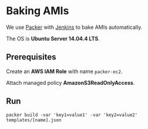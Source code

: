# Baking AMIs

We use [Packer](https://www.packer.io/) with [Jenkins](https://wiki.jenkins-ci.org/display/JENKINS/Packer+Plugin) to bake AMIs automatically.

The OS is **Ubuntu Server 14.04.4 LTS**.

## Prerequisites

Create an **AWS IAM Role** with name `packer-ec2`.

Attach managed policy **AmazonS3ReadOnlyAccess**.

## Run

    packer build -var 'key1=value1' -var 'key2=value2' templates/[name].json
